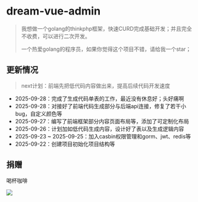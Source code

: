 # dream-vue-admin

> 我想做一个golang的thinkphp框架，快速CURD完成基础开发；并且完全不收费，可以进行二次开发。
>
> 一个热爱golang的程序员，如果你觉得这个项目不错，请给我一个star；

## 更新情况

> next计划：前端先把低代码内容做出来，提高后续代码开发速度

- 2025-09-28：完成了生成代码单表的工作，最近没有休息好；头好痛啊
- 2025-09-28：对接好了前端代码生成部分与后端api连接，修复了若干小bug，自定义颜色等
- 2025-09-27：编写了前端框架部分内容页面布局等，添加了可定制化布局
- 2025-09-26：计划加如低代码生成内容，设计好了表以及生成逻辑内容
- 2025-09-23 ~ 2025-09-25：加入casbin权限管理和gorm、jwt、redis等
- 2025-09-22：创建项目初始化项目结构等

## 捐赠

喝杯咖啡

![](./assets/wechatpay.jpg)

